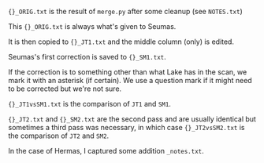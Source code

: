 `{}_ORIG.txt` is the result of `merge.py` after some cleanup (see `NOTES.txt`)

This `{}_ORIG.txt` is always what's given to Seumas.

It is then copied to `{}_JT1.txt` and the middle column (only) is edited.

Seumas's first correction is saved to `{}_SM1.txt`.

If the correction is to something other than what Lake has in the scan, we mark it with an asterisk (if certain). We use a question mark if it might need to be corrected but we're not sure.

`{}_JT1vsSM1.txt` is the comparison of `JT1` and `SM1`.

`{}_JT2.txt` and `{}_SM2.txt` are the second pass and are usually identical but sometimes a third pass was necessary, in which case `{}_JT2vsSM2.txt` is the comparison of `JT2` and `SM2`.

In the case of Hermas, I captured some addition `_notes.txt`.
